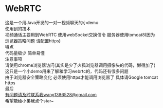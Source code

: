 # WebRTC
这是一个用Java开发的一对一视频聊天的小demo <br>
使用到的技术 <br>
视频通话主要用到WebRTC 使用webSocket交换信令 服务器使用tomcat8(因为浏览器策略问题 请配置https)<br>
特点<br>
代码量极少 简单易懂 <br>
注意事项<br>
请使用chrome浏览器访问(其实是少了火狐浏览器调用摄像头的代码，懒得加了)<br>
这只是一个小demo用来了解和学习webrtc的，代码还有很多问题 <br>
由于浏览器安全策略变化 必须使用https才能调用浏览器了 具体请Google tomcat https<br>
最后<br>
有问题请及时联系我wang1386528@gmail.com<br>
希望能给小弟我点个star~<br>
